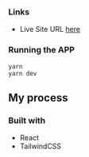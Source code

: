 ### Links

- Live Site URL [here](https://formm.vercel.app)

### Running the APP
```
yarn
yarn dev
```

## My process

### Built with

- React
- TailwindCSS
